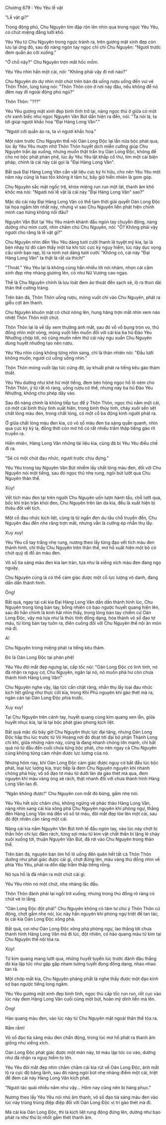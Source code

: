 




Chương 679 : Yêu Yêu lễ vật


"Lễ vật gì?"

Trong động phủ, Chu Nguyên tim đập rộn lên nhìn qua trong ngực Yêu Yêu, có chút miệng đắng lưỡi khô.

Yêu Yêu từ Chu Nguyên trong ngực tránh ra, trên gương mặt xinh đẹp còn lưu lại ửng đỏ, sau đó nàng ngón tay ngọc chỉ chỉ Chu Nguyên: "Ngươi trước đem quần áo cởi xuống."

"Ở chỗ này?" Chu Nguyên trợn mắt hốc mồm.

Yêu Yêu nhìn hắn một cái, nói: "Không phải vậy đi nơi nào?"

Chu Nguyên do dự nhìn một chút trên bàn đá uống rượu uống đến vui vẻ Thôn Thôn, lúng túng nói: "Thôn Thôn còn ở nơi này đâu, nếu không để nó đêm nay đi ngoài động phủ ngủ?"

Thôn Thôn: "???"

Yêu Yêu gương mặt xinh đẹp bình tĩnh trở lại, nàng ngọc thủ ở giữa có một chi xanh biếc như ngọc Nguyên Văn Bút dần hiện ra đến, nói: "Ta nói là, ta tới giúp ngươi khắc hoạ "Đại Hàng Long Văn"."

"Ngươi cởi quần áo ra, ta vì ngươi khắc hoạ."

Một năm trước Chu Nguyên thể nội Oán Long Độc lại lần nữa bộc phát qua, lúc ấy Yêu Yêu mượn nhờ Thôn Thôn huyết dịch miễn cưỡng giúp Chu Nguyên trấn áp xuống, nhưng muốn thật trấn trụ Oán Long Độc, không để cho nó bộc phát phản phệ, lúc ấy Yêu Yêu lật khắp cổ thư, tìm một cái biện pháp, chính là cái này cái gọi là "Đại Hàng Long Văn".

Bất quá Đại Hàng Long Văn cần vật liệu cực kỳ hi hữu, cho nên Yêu Yêu một năm này cũng là hao tốn không ít tâm tư, bây giờ hiển nhiên là gom góp.

Chu Nguyên sắc mặt ngốc trệ, khóe miệng run run một lát, thanh âm khô khốc mà nói: "Ngươi nói lễ vật là cái này "Đại Hàng Long Văn" sao?"

Mặc dù cái này Đại Hàng Long Văn có thể tạm thời giải quyết Oán Long Độc tai họa ngầm lớn nhất này, nhưng vì sao Chu Nguyên liền phát hiện chính mình cao hứng không nổi đâu?

Nguyên Văn Bút tại Yêu Yêu mảnh khảnh đầu ngón tay chuyển động, nàng dường như mỉm cười, nhìn chăm chú Chu Nguyên, nói: "Ồ? Không phải vậy ngươi cho rằng là lễ vật gì?"

Chu Nguyên nhìn đến Yêu Yêu dáng tươi cười thanh lệ tuyệt mỹ kia, lại là bén nhạy từ đó cảm thấy một tia khí tức cực kỳ nguy hiểm, lúc này dục vọng cầu sinh bạo rạp, lộ ra nịnh nọt dáng tươi cười: "Không có, cái này "Đại Hàng Long Văn" ta thật là rất ưa thích!"

"Thoát." Yêu Yêu lại là không cùng hắn nhiều lời nói nhảm, nhọn cái cằm xinh đẹp nhẹ nhàng giương lên, có như Nữ Vương cao ngạo.

Thế là Chu Nguyên chính là lưu loát đem áo thoát đến sạch sẽ, lộ ra thon dài thân thể cường tráng.

Trên bàn đá, Thôn Thôn uống rượu, móng vuốt chỉ vào Chu Nguyên, phát ra giễu cợt âm thanh.

Chu Nguyên khuôn mặt có chút nóng lên, hung hăng trợn mắt nhìn xem náo nhiệt Thôn Thôn một chút.

Thôn Thôn lại là về lấy xem thường ánh mắt, sau đó vỗ vỗ bụng tròn vo, thú đồng nhìn một vòng, móng vuốt liền muốn đối với cái kia ba hũ Đào Yêu Nhưỡng chộp tới, nó cũng muốn nếm thử cái này ngu xuẩn Chu Nguyên dùng huyết nhưỡng tạo nên rượu.

Yêu Yêu nhìn cũng không từng nhìn sang, chỉ là thản nhiên nói: "Đầu lưỡi không muốn, ngươi cứ uống uống nhìn."

Thôn Thôn móng vuốt lập tức cứng đờ, ủy khuất phát ra tiếng kêu gào thảm thiết.

Yêu Yêu dường như khẽ hừ một tiếng, đem bên hông ngọc hồ lô ném cho Thôn Thôn, ý tứ rất rõ ràng, uống rượu có thể, nhưng này ba hũ Đào Yêu Nhưỡng, không cho phép dây vào.

Sau đó nàng chính là không tiếp tục để ý Thôn Thôn, ngọc thủ nắm một cái, có một cái bình thủy tinh xuất hiện, trong bình thủy tinh, chảy xuôi sền sệt chất lỏng màu đen, trong chất lỏng, có một cỗ ba động kinh người phát ra.

Ở giữa chất lỏng màu đen kia, có vô số màu đen tia sáng quấn quanh, nhìn qua cực kỳ kỳ lạ, đồng thời còn mơ hồ có rất nhiều trầm thấp tiếng gào rít truyền ra.

Hiển nhiên, Hàng Long Văn những tài liệu kia, cũng đã bị Yêu Yêu điều chế đi ra.

"Sẽ có một chút đau nhức, ngươi trước chịu đựng."

Yêu Yêu trong tay Nguyên Văn Bút nhiễm lấy chất lỏng màu đen, đối với Chu Nguyên nói một tiếng, sau đó ngọc thủ nhẹ rung, ngòi bút lướt qua Chu Nguyên thân thể.

Xùy!

Vết tích màu đen tại trên người Chu Nguyên uốn lượn hành tẩu, chỗ lướt qua, bốc khí trận trận khói đen, Chu Nguyên trên làn da kia, đều là xuất hiện bị thiêu đốt vết tích.

Một cỗ đau nhức kịch liệt, cũng là từ ngấn đen du tẩu chỗ truyền đến, Chu Nguyên đau đến nhe răng trợn mắt, nhưng vẫn là cưỡng ép nhẫn thụ lấy.

Xuy xuy!

Yêu Yêu cổ tay trắng nhẹ rung, nương theo lấy từng đạo vết tích màu đen thành hình, chỉ thấy Chu Nguyên trên thân thể, mơ hồ xuất hiện một bộ có chút quỷ dị đồ án màu đen.

Vô số tia sáng màu đen kia lan tràn, tựa như là xiềng xích màu đen đang ngọ nguậy.

Chu Nguyên cũng là có thể cảm giác được một cỗ lực lượng vô danh, đang dần dần thành hình.

Ông!

Bất quá, ngay tại cái kia Đại Hàng Long Văn dần dần thành hình lúc, Chu Nguyên trong lòng bàn tay, bỗng nhiên có bạo ngược huyết quang hiện lên, sau đó hắn chính là kinh hãi nhìn thấy, trong lòng bàn tay chiếm cứ Oán Long Độc, vậy mà tựa như là thức tỉnh đồng dạng, hóa thành vô số đạo tơ máu, từ lòng bàn tay tuôn ra, điên cuồng đối với Chu Nguyên thể nội ăn mòn mà đi.

A!

Chu Nguyên trong miệng phát ra tiếng kêu thảm.

Đó là Oán Long Độc tại phản phệ!

Yêu Yêu đôi mắt đẹp ngưng lại, cấp tốc nói: "Oán Long Độc có linh tính, nó đã nhận ra nguy cơ, Chu Nguyên, ngăn lại nó, nó muốn phá hư còn chưa thành hình Hàng Long Văn!"

Chu Nguyên nghe vậy, lập tức cắn chặt răng, nhẫn thụ lấy loại đau nhức kịch liệt giống như thực cốt kia, trong Khí Phủ nguyên khí gào thét mà ra, ngăn cản tại Oán Long Độc phía trước.

Xuy xuy!

Tại Chu Nguyên trên cánh tay, huyết quang cùng kim quang xen lẫn, giữa huyết nhục kia, lại là tại bộc phát giao phong kịch liệt.

Bất quá mặc dù bây giờ Chu Nguyên thực lực đại tăng, nhưng Oán Long Độc hấp thu lúc trước từ Võ Hoàng nơi đó đoạt tới đại bộ phận Thánh Long chi khí, giữa những năm này, cũng là đang nhanh chóng lớn mạnh, chỉ bất quá nó từ đầu đến cuối chưa từng bộc phát, cho nên ngay cả Chu Nguyên cũng không từng cảm nhận được lực lượng của nó.

Nhưng hôm nay, khi Oán Long Độc cảm giác được nguy cơ bắt đầu lúc bộc phát, loại lực lượng kia, trực tiếp là đem Chu Nguyên nguyên khí nhanh chóng phá hủy, vô số đạo tơ máu từ dưới làn da gào thét mà qua, đem nguyên khí màu vàng óng xé rách, thật nhanh đối với chưa thành hình Hàng Long Văn lao đi.

"Ngăn không được!" Chu Nguyên con mắt đỏ bừng, gầm nhẹ nói.

Yêu Yêu hết sức chăm chú, không ngừng vẽ phác thảo Hàng Long Văn, nàng nhìn sang cái kia xông phá Chu Nguyên nguyên khí phòng ngự, thẳng đến Hàng Long Văn mà đến vô số tơ máu, đôi mắt đẹp lóe lên một cái, sau đó đột nhiên cắn răng một cái.

Nàng cái kia nắm Nguyên Văn Bút tinh tế đầu ngón tay, vào lúc này chợt bị thần hồn chi lực đâm rách, từng sợi màu tử kim vật chất thần bí lặng lẽ chảy xuôi xuống tới, thuận Nguyên Văn Bút, đã rơi vào Chu Nguyên trong thân thể.

Trên bàn đá, nguyên bản ôm hồ lô uống đến quên hết tất cả Thôn Thôn dường như phát giác được cái gì, chợt đứng lên, màu vàng thú đồng nhìn về phía Yêu Yêu, phát ra dồn dập trầm thấp tiếng rống.

Nó tựa hồ là đã nhận ra một chút cái gì.

Yêu Yêu nhìn nó một chút, nhẹ nhàng lắc đầu.

Thôn Thôn đành phải lại ngồi trở xuống, nhưng trong thú đồng rõ ràng có chút vẻ lo lắng.

"Oán Long Độc đột phá!" Chu Nguyên không có tâm tư chú ý Thôn Thôn cử động, chợt gầm nhẹ nói, lúc này hắn nguyên khí phòng ngự triệt để tan tác, bị cái kia Oán Long Độc xông phá.

Bất quá, coi như Oán Long Độc xông phá phòng ngự, lao thẳng tới chưa thành hình Hàng Long Văn mà đi lúc, đột nhiên, có hào quang màu tử kim tại Chu Nguyên thể nội tỏa ra.

Xùy!

Tử kim quang mang lướt qua, những huyết tuyến lúc trước đánh đâu thắng đó kia lập tức như gặp gặp nham tương tuyết đọng đồng dạng, nhao nhao tan rã.

Một chớp mắt kia, Chu Nguyên phảng phất là nghe thấy được một đạo kinh sợ bạo ngược tiếng long ngâm.

Yêu Yêu gương mặt xinh đẹp bình tĩnh, ngọc thủ cấp tốc run run, rốt cục vào lúc này đem Hàng Long Văn cuối cùng một bút, hoàn mỹ dính liền mà lên.

Ông!

Hào quang màu đen, vào lúc này từ Chu Nguyên mặt ngoài thân thể tỏa ra.

Rầm rầm!

Vô số đạo tia sáng màu đen chấn động, trong lúc mơ hồ phát ra thanh âm giống như xiềng xích.

Oán Long Độc phát giác được một màn này, tơ máu lập tức co vào, dường như đã nhận ra nguy hiểm to lớn.

Yêu Yêu đôi mắt đẹp nhìn chằm chằm cái kia rút về Oán Long Độc, ánh mắt lộ ra cực độ băng lãnh, sau đó nàng ngòi bút nhẹ nhàng điểm một cái, triệt để đem cái này Hàng Long Văn kích phát.

"Ngươi tác quái nhiều năm như vậy... Hôm nay cũng nên bị hàng phục."

Nương theo lấy Yêu Yêu nói nhỏ âm thanh, vô số đạo tia sáng màu đen vào lúc này trùng trùng điệp điệp đối với Oán Long Độc vị trí gào thét mà đi.

Mà cái kia Oán Long Độc, thì là kịch liệt rung động đứng lên, dường như bạo phát ra như thú bị nhốt gầm thét thanh âm.





